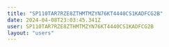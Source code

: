 ```yaml
---
title: "SP110TAR7RZE8ZTHMTMZYN76KT4440CS1KADFCG2B"
date: 2024-04-08T23:03:45.341Z
user: SP110TAR7RZE8ZTHMTMZYN76KT4440CS1KADFCG2B
layout: "users"
---
```

    